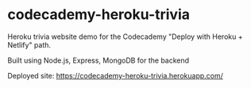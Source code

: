 # codecademy-heroku-trivia

Heroku trivia website demo for the Codecademy "Deploy with Heroku + Netlify" path.

Built using Node.js, Express, MongoDB for the backend

Deployed site: https://codecademy-heroku-trivia.herokuapp.com/

